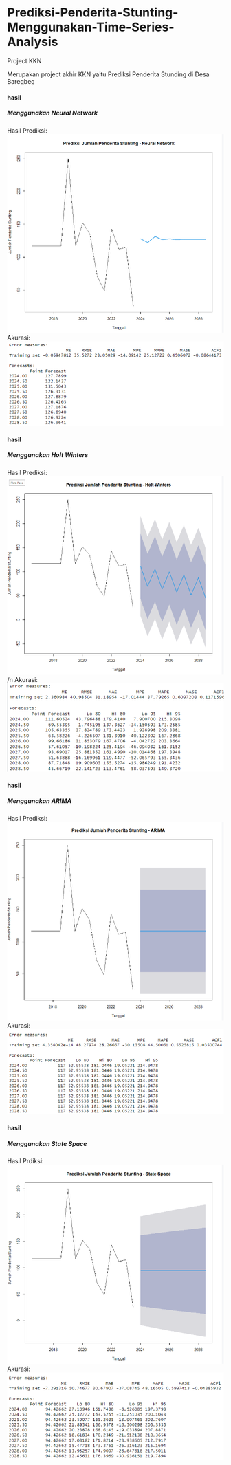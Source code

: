 # Prediksi-Penderita-Stunting-Menggunakan-Time-Series-Analysis
Project KKN

Merupakan project akhir KKN yaitu Prediksi Penderita Stunding di Desa Baregbeg

#### hasil
##### Menggunakan Neural Network
Hasil Prediksi:
![NNA](hasil/nna.png)  
Akurasi:
![Akurasi NNA](hasil/akurasiNNA.png)

#### hasil
##### Menggunakan Holt Winters
Hasil Prediksi:
![hw](hasil/hw.png)  
/n Akurasi:
![Akurasi HW](hasil/AKURASIHW.png)

#### hasil
##### Menggunakan ARIMA
Hasil Prediksi:
![ARIMA](hasil/ARIMA.png)  
Akurasi:
![Akurasi ARIMA](hasil/akurasiARIMA.png)

#### hasil
##### Menggunakan State Space
Hasil Prdiksi:
![SS](hasil/STATESPACE.png)  
Akurasi:
![Akurasi ss](hasil/akurasiSTATESPACE.png)
